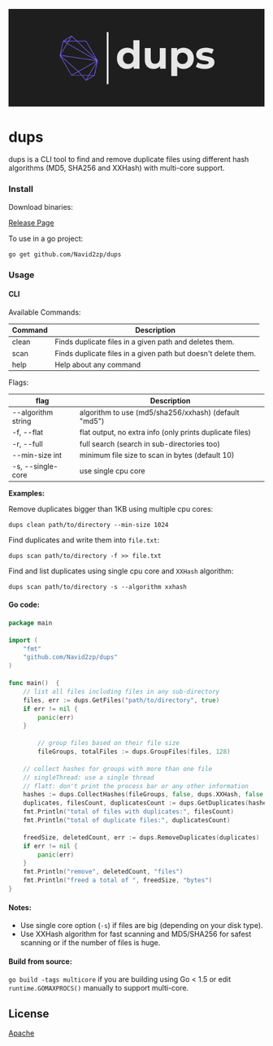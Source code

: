 <p align="center">
	<img alt="dups" src="https://raw.githubusercontent.com/Navid2zp/dups/master/dups-h.png" />
</p>


# dups
dups is a CLI tool to find and remove duplicate files using different hash algorithms (MD5, SHA256 and XXHash) with multi-core support.

### Install
Download binaries:

[Release Page][1]

To use in a go project:
```
go get github.com/Navid2zp/dups
```

### Usage

#### CLI

Available Commands:

| Command | Description | 
|---|---|
| clean | Finds duplicate files in a given path and deletes them.  |
| scan |  Finds duplicate files in a given path but doesn't delete them. | 
| help |  Help about any command |

Flags:

| flag | Description | 
|---|---|
| --algorithm string | algorithm to use (md5/sha256/xxhash) (default "md5")  |
| -f, --flat |  flat output, no extra info (only prints duplicate files) | 
| -r, --full |  full search (search in sub-directories too) |
| --min-size int | minimum file size to scan in bytes (default 10) |
| -s, --single-core | use single cpu core |


**Examples:**

Remove duplicates bigger than 1KB using multiple cpu cores:
```
dups clean path/to/directory --min-size 1024
```

Find duplicates and write them into `file.txt`:
```
dups scan path/to/directory -f >> file.txt
```

Find and list duplicates using single cpu core and `XXHash` algorithm:
```
dups scan path/to/directory -s --algorithm xxhash
```

#### Go code:

```go
package main

import (
	"fmt"
	"github.com/Navid2zp/dups"
)

func main()  {
	// list all files including files in any sub-directory
	files, err := dups.GetFiles("path/to/directory", true)
	if err != nil {
		panic(err)
	}

        // group files based on their file size
        fileGroups, totalFiles := dups.GroupFiles(files, 128)

	// collect hashes for groups with more than one file
	// singleThread: use a single thread
	// flatt: don't print the process bar or any other information
	hashes := dups.CollectHashes(fileGroups, false, dups.XXHash, false, totalFiles)
	duplicates, filesCount, duplicatesCount := dups.GetDuplicates(hashes)
	fmt.Println("total of files with duplicates:", filesCount)
	fmt.Println("total of duplicate files:", duplicatesCount)

	freedSize, deletedCount, err := dups.RemoveDuplicates(duplicates)
	if err != nil {
		panic(err)
	}
	fmt.Println("remove", deletedCount, "files")
	fmt.Println("freed a total of ", freedSize, "bytes")
}
```

#### Notes:

- Use single core option (`-s`) if files are big (depending on your disk type).
- Use XXHash algorithm for fast scanning and MD5/SHA256 for safest scanning or if the number of files is huge.

#### Build from source:

`go build -tags multicore` if you are building using Go < 1.5 or edit `runtime.GOMAXPROCS()` manually to support multi-core.


License
----

[Apache][2]


[1]: https://github.com/Navid2zp/dups/releases
[2]: https://github.com/Navid2zp/dups/blob/master/LICENSE
